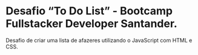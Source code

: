 <h1>Desafio <q>To Do List</q> - Bootcamp Fullstacker Developer Santander.</h1>
<p>Desafio de criar uma lista de afazeres utilizando o JavaScript com HTML e CSS.</p>